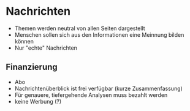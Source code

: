 # Nachrichten

- Themen werden neutral von allen Seiten dargestellt
- Menschen sollen sich aus den Informationen eine Meinnung bilden können
- Nur "echte" Nachrichten

## Finanzierung

- Abo
- Nachrichtenüberblick ist frei verfügbar (kurze Zusammenfassung)
- Für genauere, tiefergehende Analysen muss bezahlt werden
- keine Werbung (?)